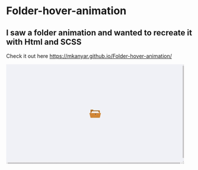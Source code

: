 # Folder-hover-animation
## I saw a folder animation and wanted to recreate it with Html and SCSS
Check it out here https://mkanyar.github.io/Folder-hover-animation/

![](https://github.com/mkanyar/Folder-hover-animation/blob/main/giphy.gif)
